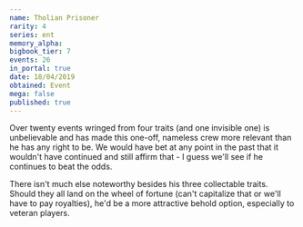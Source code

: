 ```yaml
---
name: Tholian Prisoner
rarity: 4
series: ent
memory_alpha:
bigbook_tier: 7
events: 26
in_portal: true
date: 18/04/2019
obtained: Event
mega: false
published: true
---
```


Over twenty events wringed from four traits (and one invisible one) is unbelievable and has made this one-off, nameless crew more relevant than he has any right to be. We would have bet at any point in the past that it wouldn't have continued and still affirm that - I guess we'll see if he continues to beat the odds.

There isn't much else noteworthy besides his three collectable traits. Should they all land on the wheel of fortune (can't capitalize that or we'll have to pay royalties), he'd be a more attractive behold option, especially to veteran players.
